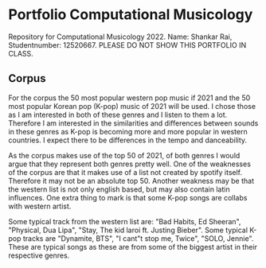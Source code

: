 # Portfolio Computational Musicology
Repository for Computational Musicology 2022. 
Name: Shankar Rai, Studentnumber: 12520667. 
PLEASE DO NOT SHOW THIS PORTFOLIO IN CLASS.

## Corpus
For the corpus the 50 most popular western pop music if 2021 and the 50 most popular Korean pop (K-pop) music of 2021 will be used. I chose those as I am interested in both of these genres and I listen to them a lot. Therefore I am interested in the similarities and differences between sounds in these genres as K-pop is becoming more and more popular in western countries. I expect there to be differences in the tempo and danceability.

As the corpus makes use of the top 50 of 2021, of both genres I would argue that they represent both genres pretty well. One of the weaknesses of the corpus are that it makes use of a list not created by spotify itself. Therefore it may not be an absolute top 50. Another weakness may be that the western list is not only english based, but may also contain latin influences. One extra thing to mark is that some K-pop songs are collabs with western artist.

Some typical track from the western list are: "Bad Habits, Ed Sheeran", "Physical, Dua Lipa", "Stay, The kid laroi ft. Justing Bieber". Some typical K-pop tracks are "Dynamite, BTS", "I cant"t stop me, Twice", "SOLO, Jennie". These are typical songs as these are from some of the biggest artist in their respective genres.

